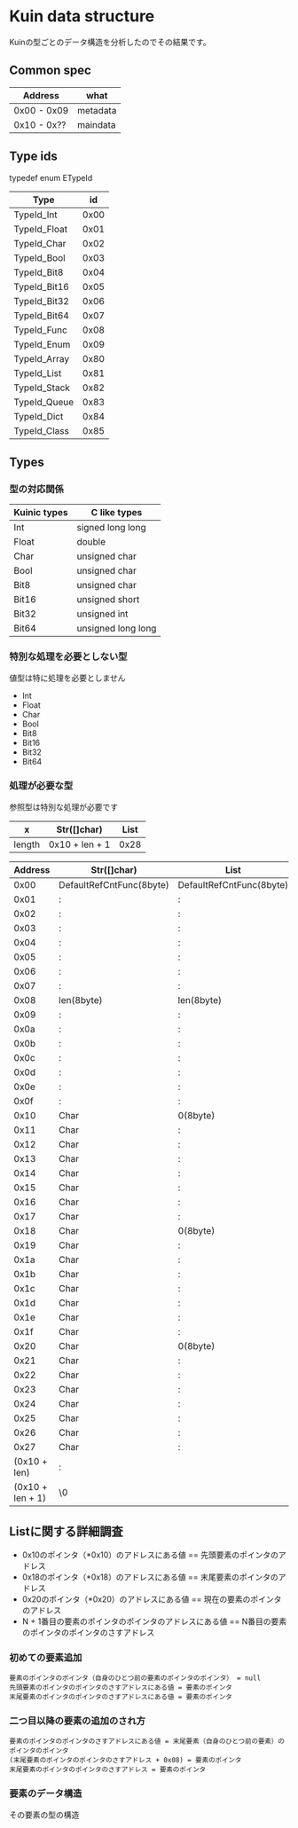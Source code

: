 # Kuin data structure
Kuinの型ごとのデータ構造を分析したのでその結果です。

## Common spec
| Address | what |
| -- | -- |
| 0x00 - 0x09 | metadata |
| 0x10 - 0x?? | maindata |

## Type ids
typedef enum ETypeId

| Type | id |
| -- | -- |
| TypeId_Int | 0x00 |
| TypeId_Float | 0x01 |
| TypeId_Char | 0x02 |
| TypeId_Bool | 0x03 |
| TypeId_Bit8 | 0x04 |
| TypeId_Bit16 | 0x05 |
| TypeId_Bit32 | 0x06 |
| TypeId_Bit64 | 0x07 |
| TypeId_Func | 0x08 |
| TypeId_Enum | 0x09 |
| TypeId_Array | 0x80 |
| TypeId_List | 0x81 |
| TypeId_Stack | 0x82 |
| TypeId_Queue | 0x83 |
| TypeId_Dict | 0x84 |
| TypeId_Class | 0x85 |

## Types
### 型の対応関係
| Kuinic types | C like types |
| -- | -- |
| Int | signed long long |
| Float | double |
| Char | unsigned char |
| Bool | unsigned char |
| Bit8 | unsigned char |
| Bit16 | unsigned short |
| Bit32 | unsigned int |
| Bit64 | unsigned long long |

### 特別な処理を必要としない型
値型は特に処理を必要としません

 - Int
 - Float
 - Char
 - Bool
 - Bit8
 - Bit16
 - Bit32
 - Bit64

### 処理が必要な型
参照型は特別な処理が必要です

| x | Str([]char) | List |
| -- | -- | -- |
| length | 0x10 + len + 1 | 0x28 |

| Address | Str([]char) | List |
| -- | -- | -- |
| 0x00 | DefaultRefCntFunc(8byte) | DefaultRefCntFunc(8byte) | 
| 0x01 | : | : |
| 0x02 | : | : |
| 0x03 | : | : |
| 0x04 | : | : |
| 0x05 | : | : |
| 0x06 | : | : |
| 0x07 | : | : |
| 0x08 | len(8byte) | len(8byte) |
| 0x09 | : | : |
| 0x0a | : | : |
| 0x0b | : | : |
| 0x0c | : | : |
| 0x0d | : | : |
| 0x0e | : | : |
| 0x0f | : | : |
| 0x10 | Char | 0(8byte) |
| 0x11 | Char | : |
| 0x12 | Char | : |
| 0x13 | Char | : |
| 0x14 | Char | : |
| 0x15 | Char | : |
| 0x16 | Char | : |
| 0x17 | Char | : |
| 0x18 | Char | 0(8byte) |
| 0x19 | Char | : |
| 0x1a | Char | : |
| 0x1b | Char | : |
| 0x1c | Char | : |
| 0x1d | Char | : |
| 0x1e | Char | : |
| 0x1f | Char | : |
| 0x20 | Char | 0(8byte) |
| 0x21 | Char | : |
| 0x22 | Char | : |
| 0x23 | Char | : |
| 0x24 | Char | : |
| 0x25 | Char | : |
| 0x26 | Char | : |
| 0x27 | Char | : |
| (0x10 + len) | : | |
| (0x10 + len + 1) | \0 | |

## Listに関する詳細調査
 - 0x10のポインタ（*0x10）のアドレスにある値 == 先頭要素のポインタのアドレス
 - 0x18のポインタ（*0x18）のアドレスにある値 == 末尾要素のポインタのアドレス
 - 0x20のポインタ（*0x20）のアドレスにある値 == 現在の要素のポインタのアドレス
 - N + 1番目の要素のポインタのポインタのアドレスにある値 == N番目の要素のポインタのポインタのさすアドレス

### 初めての要素追加
```
要素のポインタのポインタ（自身のひとつ前の要素のポインタのポインタ） = null
先頭要素のポインタのポインタのさすアドレスにある値 = 要素のポインタ
末尾要素のポインタのポインタのさすアドレスにある値 = 要素のポインタ
```

### 二つ目以降の要素の追加のされ方
```
要素のポインタのポインタのさすアドレスにある値 = 末尾要素（自身のひとつ前の要素）のポインタのポインタ
(末尾要素のポインタのポインタのさすアドレス + 0x08) = 要素のポインタ
末尾要素のポインタのポインタのさすアドレス = 要素のポインタ
```

### 要素のデータ構造
その要素の型の構造
